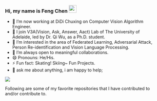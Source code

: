 ### Hi, my name is Feng Chen <img src="https://media.giphy.com/media/hvRJCLFzcasrR4ia7z/giphy.gif" width="25px">


- 🔭 I’m now working at DiDi Chuxing on Computer Vision Algorithm Engineer.
- :partying_face: I join V3A(Vision, Ask, Answer, Aact) Lab of The University of Adelaide, led by Dr. Qi Wu, as a Ph.D. student.
- 🌱 I’m interested in the area of Federated Learning, Adversarial Attack, Person Re-identification and Vision Language Processing.
- 👯 I’m always open to meaningful collaborations.
- 😄 Pronouns: He/His.
- ⚡ Fun fact: Skating! Skiing~ Fun Projects. 
- 💬 ask me about anything, i am happy to help;

<img src="https://github-readme-stats.vercel.app/api?username=Chenfeng1271&&show_icons=true&title_color=ffffff&icon_color=bb2acf&text_color=daf7dc&bg_color=191919">

Following are some of my favorite repositories that I have contributed to and/or contribute to. 
